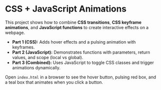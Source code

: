 # CSS + JavaScript Animations 

This project shows how to combine **CSS transitions**, **CSS keyframe animations**, and **JavaScript functions** to create interactive effects on a webpage.

- **Part 1 (CSS):** Adds hover effects and a pulsing animation with keyframes.  
- **Part 2 (JavaScript):** Demonstrates functions with parameters, return values, and scope (local vs global).  
- **Part 3 (Combined):** Uses JavaScript to toggle CSS classes and trigger animations dynamically.  

Open `index.html` in a browser to see the hover button, pulsing red box, and a teal box that animates when you click a button.
